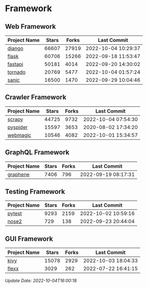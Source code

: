 # Framework

## Web Framework
| Project Name | Stars | Forks | Last Commit |
| ------------ | ----- | ----- | ----------- |
| [django](https://github.com/django/django) | 66607 | 27919 | 2022-10-04 10:29:37 |
| [flask](https://github.com/pallets/flask) | 60706 | 15266 | 2022-09-18 11:53:47 |
| [fastapi](https://github.com/tiangolo/fastapi) | 50181 | 4014 | 2022-09-20 14:30:02 |
| [tornado](https://github.com/tornadoweb/tornado) | 20769 | 5477 | 2022-10-04 01:57:24 |
| [sanic](https://github.com/sanic-org/sanic) | 16500 | 1470 | 2022-09-29 10:04:46 |

## Crawler Framework
| Project Name | Stars | Forks | Last Commit |
| ------------ | ----- | ----- | ----------- |
| [scrapy](https://github.com/scrapy/scrapy) | 44725 | 9732 | 2022-10-04 07:54:30 |
| [pyspider](https://github.com/binux/pyspider) | 15597 | 3653 | 2020-08-02 17:34:20 |
| [webmagic](https://github.com/code4craft/webmagic) | 10546 | 4082 | 2022-10-01 15:34:57 |

## GraphQL Framework
| Project Name | Stars | Forks | Last Commit |
| ------------ | ----- | ----- | ----------- |
| [graphene](https://github.com/graphql-python/graphene) | 7406 | 796 | 2022-09-19 08:17:31 |

## Testing Framework
| Project Name | Stars | Forks | Last Commit |
| ------------ | ----- | ----- | ----------- |
| [pytest](https://github.com/pytest-dev/pytest) | 9293 | 2159 | 2022-10-02 10:59:16 |
| [nose2](https://github.com/nose-devs/nose2) | 729 | 138 | 2022-09-23 20:44:04 |

## GUI Framework
| Project Name | Stars | Forks | Last Commit |
| ------------ | ----- | ----- | ----------- |
| [kivy](https://github.com/kivy/kivy) | 15078 | 2929 | 2022-10-03 18:04:33 |
| [flexx](https://github.com/flexxui/flexx) | 3029 | 262 | 2022-07-22 16:41:15 |

*Update Date: 2022-10-04T16:00:18*
